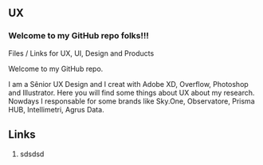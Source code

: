 ## UX

### Welcome to my GitHub repo folks!!!

Files / Links for UX, UI, Design and Products

Welcome to my GitHub repo.

I am a Sênior UX Design and I creat with Adobe XD, Overflow, Photoshop and Illustrator. Here you will find some things about UX about my research. Nowdays I responsable for some brands like Sky.One, Observatore, Prisma HUB, Intellimetri, Agrus Data.

## Links

1. sdsdsd

